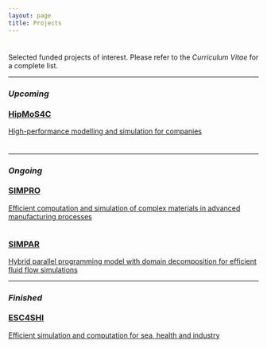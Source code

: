 ```yaml
---
layout: page
title: Projects
---
```


<p style="margin-bottom:1cm;"></p>

<div class="message">
  Selected funded projects of interest. Please refer to the <i>Curriculum Vitae</i> for a complete list.
</div>

---

### _Upcoming_

<p style="margin-bottom:-0.5cm;"></p>

<div class="boxes-section">
  <div class="boxes-container">
    <div class="boxes-box">
      <a class="boxes-link" href="{{ 'projects/simpro.html' | relative_url }}">
        <div class="boxes-image">
          <img src="{{ '' | relative_url }}" alt="">
        </div>
        <div class="boxes-blur">
        </div>
        <div class="boxes-title">
          <h3>HipMoS4C</h3>
          <p>High-performance modelling and simulation for companies</p>
        </div>
      </a>
    </div>
    <div class="boxes-box">
      <a class="boxes-link" href="{{ 'projects/simpro.html' | relative_url }}">
        <div class="boxes-image">
          <img src="{{ '' | relative_url }}" alt="">
        </div>
        <div class="boxes-blur">
        </div>
        <div class="boxes-title">
          <h3></h3>
          <p></p>
        </div>
      </a>
    </div>
  </div>
</div>

---

### _Ongoing_

<p style="margin-bottom:-0.5cm;"></p>

<div class="boxes-section">
  <div class="boxes-container">
    <div class="boxes-box">
      <a class="boxes-link" href="{{ 'projects/simpro.html' | relative_url }}">
        <div class="boxes-image">
          <img src="{{ 'public/extrusion.jpg' | relative_url }}" alt="">
        </div>
        <div class="boxes-blur">
        </div>
        <div class="boxes-title">
          <h3>SIMPRO</h3>
          <p>Efficient computation and simulation of complex materials in advanced manufacturing processes</p>
        </div>
      </a>
    </div>
    <div class="boxes-box">
      <a class="boxes-link" href="{{ 'projects/simpar.html' | relative_url }}">
        <div class="boxes-image">
          <img src="{{ 'public/supercomputer.jpg' | relative_url }}" alt="">
        </div>
        <div class="boxes-blur">
        </div>
        <div class="boxes-title">
          <h3>SIMPAR</h3>
          <p>Hybrid parallel programming model with domain decomposition for efficient fluid flow simulations</p>
        </div>
      </a>
    </div>
  </div>
</div>

---

### _Finished_

<p style="margin-bottom:-0.5cm;"></p>

<div class="boxes-section">
  <div class="boxes-container">
    <div class="boxes-box">
      <a class="boxes-link" href="{{ 'projects/simpro.html' | relative_url }}">
        <div class="boxes-image">
          <img src="{{ '' | relative_url }}" alt="">
        </div>
        <div class="boxes-blur">
        </div>
        <div class="boxes-title">
          <h3>ESC4SHI</h3>
          <p>Efficient simulation and computation for sea, health and industry</p>
        </div>
      </a>
    </div>
    <div class="boxes-box">
      <a class="boxes-link" href="{{ 'projects/simpro.html' | relative_url }}">
        <div class="boxes-image">
          <img src="{{ '' | relative_url }}" alt="">
        </div>
        <div class="boxes-blur">
        </div>
        <div class="boxes-title">
          <h3></h3>
          <p></p>
        </div>
      </a>
    </div>
  </div>
</div>

